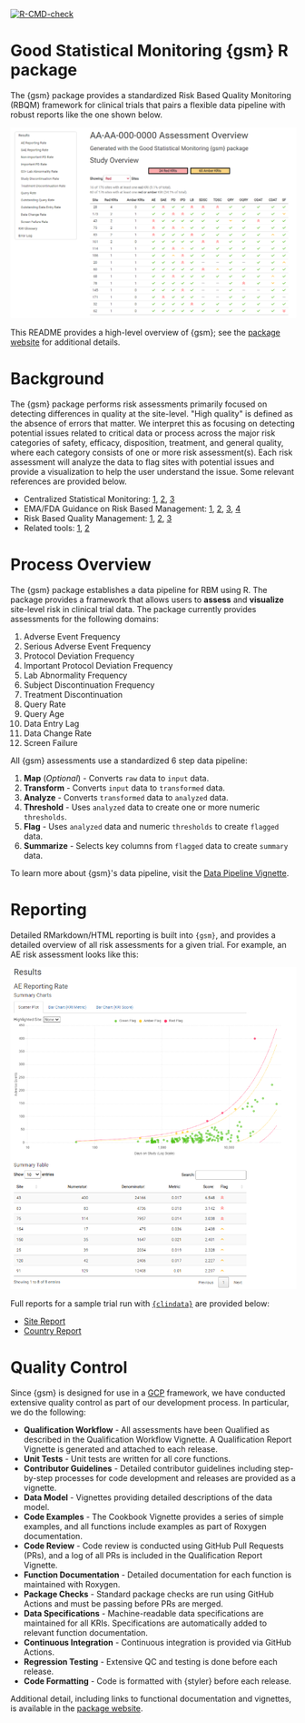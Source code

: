 <!-- badges: start -->

[![R-CMD-check](https://github.com/Gilead-BioStats/gsm/workflows/R-CMD-check-main/badge.svg)](https://github.com/Gilead-BioStats/gsm/actions) 

<!-- badges: end -->

# Good Statistical Monitoring {gsm} R package

The {gsm} package provides a standardized Risk Based Quality Monitoring (RBQM) framework for clinical trials that pairs a flexible data pipeline with robust reports like the one shown below.  

<center> 
 
![](man/figures/gsm_report_screenshot_1.png)

</center>

This README provides a high-level overview of {gsm}; see the [package website](https://gilead-biostats.github.io/gsm/) for additional details.


# Background 

The {gsm} package performs risk assessments primarily focused on detecting differences in quality at the site-level. "High quality" is defined as the absence of errors that matter. We interpret this as focusing on detecting potential issues related to critical data or process across the major risk categories of safety, efficacy, disposition, treatment, and general quality, where each category consists of one or more risk assessment(s). Each risk assessment will analyze the data to flag sites with potential issues and provide a visualization to help the user understand the issue. Some relevant references are provided below. 

- Centralized Statistical Monitoring: [1](https://documents.pub/reader/full/centralized-statistical-monitoring-to-detect-data-integrity-issues-statisticalcentralized), [2](https://www.ncbi.nlm.nih.gov/pmc/articles/PMC7308734/), [3](https://www.magiworld.org/Journal/2014/1411_Centralized.pdf)
- EMA/FDA Guidance on Risk Based Management: [1](https://www.fda.gov/media/121479/download), [2](https://www.fda.gov/media/116754/download), [3](https://www.fda.gov/media/129527/download), [4](https://www.ema.europa.eu/en/documents/scientific-guideline/reflection-paper-risk-based-quality-management-clinical-trials_en.pdf)
- Risk Based Quality Management: [1](https://www.acrohealth.org/wp-content/uploads/2019/10/CRO-Forum-RBQM-Oversight-Paper-FINAL-Oct-2019.pdf), [2](http://www.transceleratebiopharmainc.com/wp-content/uploads/2017/09/Risk-Based-Quality-Managment.pdf), [3](https://www.magiworld.org/Journal/2014/1411_Centralized.pdf)
- Related tools: [1](https://cluepoints.com/), [2](https://www.saama.com/case-study/rbm-success-story/)

# Process Overview

The {gsm} package establishes a data pipeline for RBM using R. The package provides a framework that allows users to **assess** and **visualize** site-level risk in clinical trial data. The package currently provides assessments for the following domains:

1.  Adverse Event Frequency
2.  Serious Adverse Event Frequency
3.  Protocol Deviation Frequency
4.  Important Protocol Deviation Frequency
5.  Lab Abnormality Frequency
6.  Subject Discontinuation Frequency
7.  Treatment Discontinuation
8.  Query Rate
9.  Query Age
10. Data Entry Lag
11. Data Change Rate
12. Screen Failure

All {gsm} assessments use a standardized 6 step data pipeline: 

1.  **Map** (*Optional*) - Converts `raw` data to `input` data.
2.  **Transform** - Converts `input` data to `transformed` data.
3.  **Analyze** - Converts `transformed` data to `analyzed` data.
4.  **Threshold** - Uses `analyzed` data to create one or more numeric `thresholds`.
5.  **Flag** - Uses `analyzed` data and numeric `thresholds` to create `flagged` data.
6.  **Summarize** - Selects key columns from `flagged` data to create `summary` data.

To learn more about {gsm}'s data pipeline, visit the [Data Pipeline Vignette](https://gilead-biostats.github.io/gsm/articles/DataPipeline.html).

# Reporting

Detailed RMarkdown/HTML reporting is built into `{gsm}`, and provides a detailed overview of all risk assessments for a given trial. For example, an AE risk assessment looks like this: 

<center>
 
![](man/figures/gsm_report_screenshot_2.png)

</center>

Full reports for a sample trial run with [`{clindata}`](https://github.com/Gilead-BioStats/clindata) are provided below:

- [Site Report](https://gilead-biostats.github.io/gsm/reports/StandardReportSite.html)
- [Country Report](https://gilead-biostats.github.io/gsm/reports/StandardReportCountry.html)



# Quality Control

Since {gsm} is designed for use in a [GCP](https://en.wikipedia.org/wiki/Good_clinical_practice) framework, we have conducted extensive quality control as part of our development process. In particular, we do the following:  

- **Qualification Workflow** - All assessments have been Qualified as described in the Qualification Workflow Vignette. A Qualification Report Vignette is generated and attached to each release. 
- **Unit Tests** - Unit tests are written for all core functions.
- **Contributor Guidelines** - Detailed contributor guidelines including step-by-step processes for code development and releases are provided as a vignette.
- **Data Model** - Vignettes providing detailed descriptions of the data model.
- **Code Examples** - The Cookbook Vignette provides a series of simple examples, and all functions include examples as part of Roxygen documentation. 
- **Code Review** - Code review is conducted using GitHub Pull Requests (PRs), and a log of all PRs is included in the Qualification Report Vignette.
- **Function Documentation** - Detailed documentation for each function is maintained with Roxygen.
- **Package Checks** - Standard package checks are run using GitHub Actions and must be passing before PRs are merged.
- **Data Specifications** - Machine-readable data specifications are maintained for all KRIs. Specifications are automatically added to relevant function documentation.
- **Continuous Integration** - Continuous integration is provided via GitHub Actions. 
- **Regression Testing** - Extensive QC and testing is done before each release. 
- **Code Formatting** - Code is formatted with {styler} before each release. 
 
Additional detail, including links to functional documentation and vignettes, is available in the [package website](https://gilead-biostats.github.io/gsm/).

